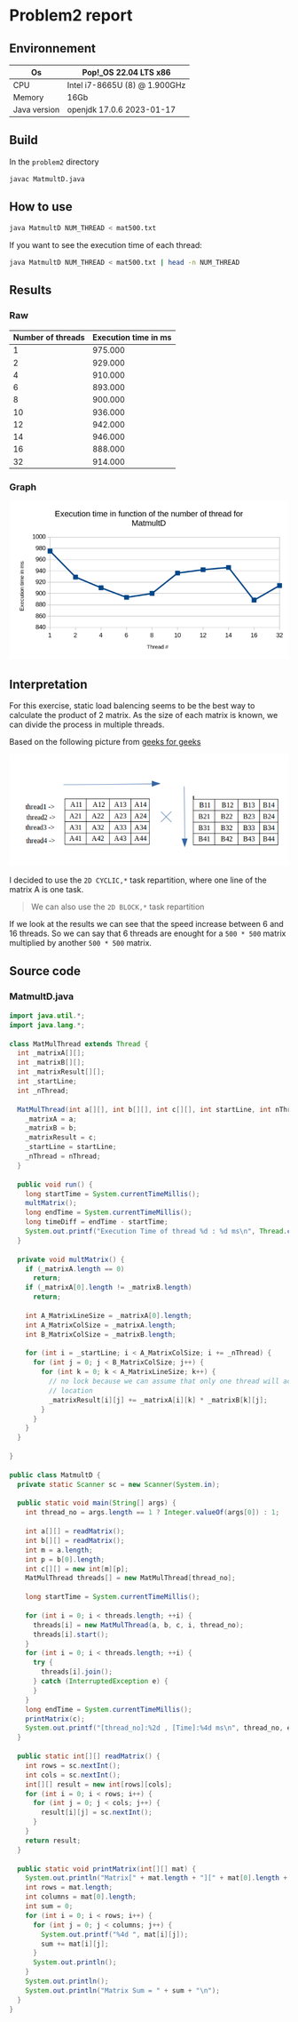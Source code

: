 # Problem2 report

## Environnement

| Os     | Pop!_OS 22.04 LTS x86         |
|--------|-------------------------------|
| CPU    | Intel i7-8665U (8) @ 1.900GHz |
| Memory | 16Gb                          |
|Java version | openjdk 17.0.6 2023-01-17|

## Build

In the `problem2` directory

```sh
javac MatmultD.java
```

## How to use

```sh
java MatmultD NUM_THREAD < mat500.txt 
```

If you want to see the execution time of each thread:

```sh
java MatmultD NUM_THREAD < mat500.txt | head -n NUM_THREAD
```

## Results

### Raw

| Number of threads | Execution time in ms |
|-------------------|----------------------|
| 1                 | 975.000              |
| 2                 | 929.000              |
| 4                 | 910.000              |
| 6                 | 893.000              |
| 8                 | 900.000              |
| 10                | 936.000              |
| 12                | 942.000              |
| 14                | 946.000              |
| 16                | 888.000              |
| 32                | 914.000              |

### Graph

![graph](.report_src/graph.png)

## Interpretation

For this exercise, static load balencing seems to be the best way to calculate the product of 2 matrix. As the size of each matrix is known, we can divide the process in multiple threads.

Based on the following picture from [geeks for geeks](https://www.geeksforgeeks.org/multiplication-of-matrix-using-threads/)

![matrix mul thread](.report_src/matmul.png)

I decided to use the `2D CYCLIC,*` task repartition, where one line of the matrix A is one task.

> We can also use the `2D BLOCK,*` task repartition

If we look at the results we can see that the speed increase between 6 and 16 threads. So we can say that 6 threads are enought for a `500 * 500` matrix multiplied by another `500 * 500` matrix.

## Source code

### MatmultD.java

```java
import java.util.*;
import java.lang.*;

class MatMulThread extends Thread {
  int _matrixA[][];
  int _matrixB[][];
  int _matrixResult[][];
  int _startLine;
  int _nThread;

  MatMulThread(int a[][], int b[][], int c[][], int startLine, int nThread) {
    _matrixA = a;
    _matrixB = b;
    _matrixResult = c;
    _startLine = startLine;
    _nThread = nThread;
  }

  public void run() {
    long startTime = System.currentTimeMillis();
    multMatrix();
    long endTime = System.currentTimeMillis();
    long timeDiff = endTime - startTime;
    System.out.printf("Execution Time of thread %d : %d ms\n", Thread.currentThread().getId(), timeDiff);
  }

  private void multMatrix() {
    if (_matrixA.length == 0)
      return;
    if (_matrixA[0].length != _matrixB.length)
      return;

    int A_MatrixLineSize = _matrixA[0].length;
    int A_MatrixColSize = _matrixA.length;
    int B_MatrixColSize = _matrixB.length; 

    for (int i = _startLine; i < A_MatrixColSize; i += _nThread) {
      for (int j = 0; j < B_MatrixColSize; j++) {
        for (int k = 0; k < A_MatrixLineSize; k++) {
          // no lock because we can assume that only one thread will access this memory
          // location
          _matrixResult[i][j] += _matrixA[i][k] * _matrixB[k][j];
        }
      }
    }
  }

}

public class MatmultD {
  private static Scanner sc = new Scanner(System.in);

  public static void main(String[] args) {
    int thread_no = args.length == 1 ? Integer.valueOf(args[0]) : 1;

    int a[][] = readMatrix();
    int b[][] = readMatrix();
    int m = a.length;
    int p = b[0].length;
    int c[][] = new int[m][p];
    MatMulThread threads[] = new MatMulThread[thread_no];

    long startTime = System.currentTimeMillis();

    for (int i = 0; i < threads.length; ++i) {
      threads[i] = new MatMulThread(a, b, c, i, thread_no);
      threads[i].start();
    }
    for (int i = 0; i < threads.length; ++i) {
      try {
        threads[i].join();
      } catch (InterruptedException e) {
      }
    }
    long endTime = System.currentTimeMillis();
    printMatrix(c);
    System.out.printf("[thread_no]:%2d , [Time]:%4d ms\n", thread_no, endTime - startTime);
  }

  public static int[][] readMatrix() {
    int rows = sc.nextInt();
    int cols = sc.nextInt();
    int[][] result = new int[rows][cols];
    for (int i = 0; i < rows; i++) {
      for (int j = 0; j < cols; j++) {
        result[i][j] = sc.nextInt();
      }
    }
    return result;
  }

  public static void printMatrix(int[][] mat) {
    System.out.println("Matrix[" + mat.length + "][" + mat[0].length + "]");
    int rows = mat.length;
    int columns = mat[0].length;
    int sum = 0;
    for (int i = 0; i < rows; i++) {
      for (int j = 0; j < columns; j++) {
        System.out.printf("%4d ", mat[i][j]);
        sum += mat[i][j];
      }
      System.out.println();
    }
    System.out.println();
    System.out.println("Matrix Sum = " + sum + "\n");
  }
}
```
